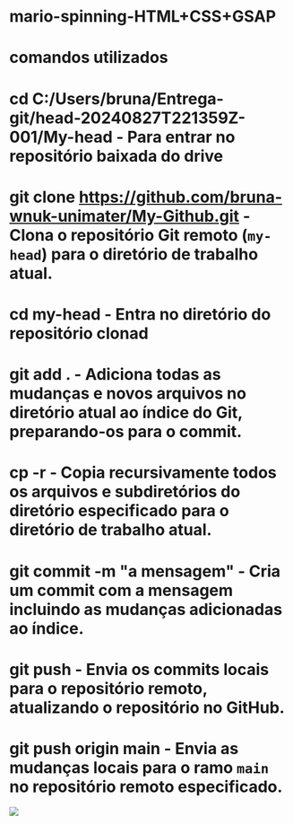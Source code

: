 # mario-spinning-HTML+CSS+GSAP


# comandos utilizados
# cd C:/Users/bruna/Entrega-git/head-20240827T221359Z-001/My-head - Para entrar no repositório baixada do drive
# git clone https://github.com/bruna-wnuk-unimater/My-Github.git - Clona o repositório Git remoto (`my-head`) para o diretório de trabalho atual.
# cd my-head - Entra no diretório do repositório clonad
# git add . - Adiciona todas as mudanças e novos arquivos no diretório atual ao índice do Git, preparando-os para o commit.
# cp -r - Copia recursivamente todos os arquivos e subdiretórios do diretório especificado para o diretório de trabalho atual.
# git commit -m "a mensagem"    - Cria um commit com a mensagem incluindo as mudanças adicionadas ao índice.
# git push - Envia os commits locais para o repositório remoto, atualizando o repositório no GitHub.
# git push origin main - Envia as mudanças locais para o ramo `main` no repositório remoto especificado.


![](mario.gif)

